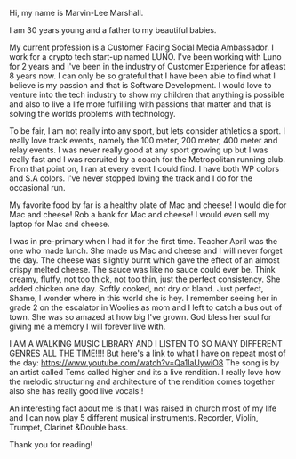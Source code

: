 Hi, my name is Marvin-Lee Marshall.

I am 30 years young and a father to my beautiful babies.

My current profession is a Customer Facing Social Media Ambassador. 
I work for a crypto tech start-up named LUNO. I've been working with Luno for 2 years 
and I've been in the industry of Customer Experience for atleast 8 years now.
I can only be so grateful that I have been able to find what I believe is my passion and that is Software Development.
I would love to venture into the tech industry to show my children that anything is possible and also to 
live a life more fulfilling with passions that matter and that is solving the worlds problems with technology.

To be fair, I am not really into any sport, but lets consider athletics a sport.
I really love track events, namely the 100 meter, 200 meter, 400 meter and relay events.
I was never really good at any sport growing up but I was really fast and I was recruited by a coach for the Metropolitan running club.
From that point on, I ran at every event I could find. I have both WP colors and S.A colors. I've never stopped loving the track and 
I do for the occasional run.

My favorite food by far is a healthy plate of Mac and cheese! I would die for Mac and cheese! Rob a bank for Mac and cheese! I would even sell my
laptop for Mac and cheese.

I was in pre-primary when I had it for the first time. Teacher April was the one who made lunch. She made us Mac and cheese and I will never forget the day.
The cheese was slightly burnt which gave the effect of an almost crispy melted cheese. The sauce was like no sauce could ever be. 
Think creamy, fluffy, not too thick, not too thin, just the perfect consistency. She added chicken one day.
Softly cooked, not dry or bland. Just perfect, Shame, I wonder where in this world she is hey. I remember seeing her in grade 2 on the escalator in Woolies
as mom and I left to catch a bus out of town. She was so amazed at how big I've grown. God bless her soul for giving me a memory I will forever live with.

I AM A WALKING MUSIC LIBRARY AND I LISTEN TO SO MANY DIFFERENT GENRES ALL THE TIME!!!!
But here's a link to what I have on repeat most of the day: https://www.youtube.com/watch?v=Qa1IaUywiO8
The song is by an artist called Tems called higher and its a live rendition.
I really love how the melodic structuring and architecture of the rendition comes together also she has really good live vocals!!

An interesting fact about me is that I was raised in church most of my life and I can now play 5 different musical instruments. Recorder, Violin, Trumpet, Clarinet &Double bass.

Thank you for reading!